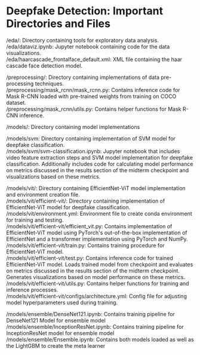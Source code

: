 # Deepfake Detection: Important Directories and Files
/eda/: Directory containing tools for exploratory data analysis.<br>
/eda/dataviz.ipynb: Jupyter notebook containing code for the data visualizations.<br>
/eda/haarcascade_frontalface_default.xml: XML file containing the haar cascade face detection model.

/preprocessing/: Directory containing implementations of data pre-processing techniques.<br>
/preprocessing/mask_rcnn/mask_rcnn.py: Contains inference code for Mask R-CNN loaded with pre-trained weights from training on COCO dataset.<br>
/preprocessing/mask_rcnn/utils.py: Contains helper functions for Mask R-CNN inference.

/models/: Directory containing model implementations<br>

/models/svm: Directory containing implementation of SVM model for deepfake classification.<br>
/models/svm/svm-classification.ipynb: Jupyter notebook that includes video feature extraction steps and SVM model implementation for deepfake classification. Additionally includes code for calculating model performance on metrics discussed in the results section of the midterm checkpoint and visualizations based on these metrics.

/models/vit/: Directory containing EfficientNet-ViT model implementation and environment creation file.<br>
/models/vit/efficient-vit/: Directory containing implementation of EfficientNet-ViT model for deepfake classification.<br>
/models/vit/environment.yml: Environment file to create conda environment for training and testing.<br>
/models/vit/efficient-vit/efficient_vit.py: Contains implementation of EfficientNet-ViT model using PyTorch's out-of-the-box implementation of EfficientNet and a transformer implementation using PyTorch and NumPy.<br>
/models/vit/efficient-vit/train.py: Contains training procedure for EfficientNet-ViT model.<br>
/models/vit/efficient-vit/test.py: Contains inference code for trained EfficientNet-ViT model. Loads trained model from checkpoint and evaluates on metrics discussed in the results section of the midterm checkpoint. Generates visualizations based on model performance on these metrics.<br>
/models/vit/efficient-vit/utils.py: Contains helper functions for training and inference processes.<br>
/models/vit/efficient-vit/configs/architecture.yml: Config file for adjusting model hyperparameters used during training.

/models/ensemble/DenseNet121.ipynb: Contains training pipeline for DenseNet121 Model for ensemble model 
/models/ensemble/InceptionResNet.ipynb: Contains training pipeline for InceptionResNet model for ensemble model
/models/ensemble/Ensemble.ipynb: Contains both models loaded as well as the LightGBM to create the meta learner
